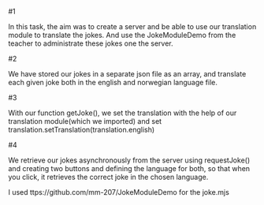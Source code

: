 #1

In this task, the aim was to create a server and be able to use our translation module to translate the jokes. And use the JokeModuleDemo from the teacher to administrate these jokes one the server.

#2

We have stored our jokes in a separate json file as an array, and translate each given joke both in the english and norwegian language file. 

#3 

With our function getJoke(), we set the translation with the help of our translation module(which we imported) and set translation.setTranslation(translation.english)

#4 

We retrieve our jokes asynchronously from the server using  requestJoke() and creating two buttons and defining the language for both, so that when you click, it retrieves the correct joke in the chosen language.

I used ttps://github.com/mm-207/JokeModuleDemo for the joke.mjs 